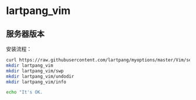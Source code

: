 # lartpang_vim

## 服务器版本

安装流程：

```sh
curl https://raw.githubusercontent.com/lartpang/myoptions/master/Vim/server_vimrc.vim -o .vimrc
mkdir lartpang_vim
mkdir lartpang_vim/swp
mkdir lartpang_vim/undodir
mkdir lartpang_vim/info

echo "It's OK.
```

